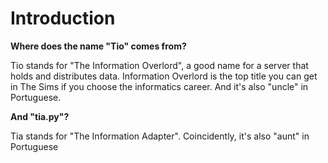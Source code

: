 # Introduction #

**Where does the name "Tio" comes from?**

Tio stands for "The Information Overlord", a good name for a server that holds and distributes data. Information Overlord is the top title you can get in The Sims if you choose the informatics career. And it's also "uncle" in Portuguese.

**And "tia.py"?**

Tia stands for "The Information Adapter". Coincidently, it's also "aunt" in Portuguese